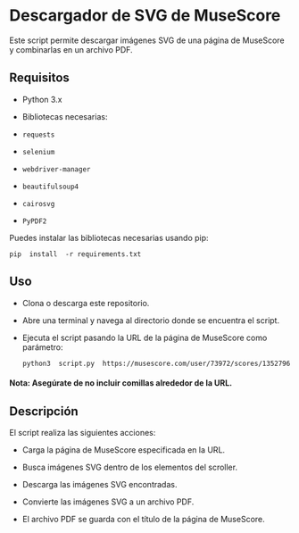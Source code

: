 # Descargador de SVG de MuseScore

Este script permite descargar imágenes SVG de una página de MuseScore y combinarlas en un archivo PDF.

## Requisitos

- Python 3.x

- Bibliotecas necesarias:

- `requests`

- `selenium`

- `webdriver-manager`

- `beautifulsoup4`

- `cairosvg`

- `PyPDF2`

Puedes instalar las bibliotecas necesarias usando pip:

```
pip  install  -r requirements.txt
```

## Uso

- Clona o descarga este repositorio.

- Abre una terminal y navega al directorio donde se encuentra el script.

- Ejecuta el script pasando la URL de la página de MuseScore como parámetro:

  `python3  script.py  https://musescore.com/user/73972/scores/1352796`

#### Nota: Asegúrate de no incluir comillas alrededor de la URL.

## Descripción

El script realiza las siguientes acciones:

- Carga la página de MuseScore especificada en la URL.

- Busca imágenes SVG dentro de los elementos del scroller.

- Descarga las imágenes SVG encontradas.

- Convierte las imágenes SVG a un archivo PDF.

- El archivo PDF se guarda con el título de la página de MuseScore.
